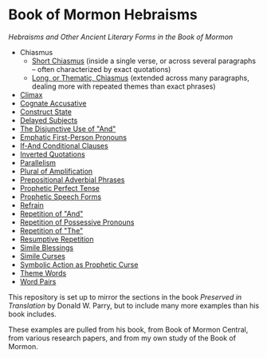 # Book of Mormon Hebraisms

*Hebraisms and Other Ancient Literary Forms in the Book of Mormon*

*   Chiasmus
    *   [Short Chiasmus](docs/chiasmus_short.md) (inside a single verse, or across several paragraphs – often characterized by exact quotations)
    *   [Long, or Thematic, Chiasmus](docs/chiasmus_long.md) (extended across many paragraphs, dealing
        more with repeated themes than exact phrases)
*   [Climax](docs/climax.md)
*   [Cognate Accusative](docs/cognate_accusative.md)
*   [Construct State](docs/construct_state.md)
*   [Delayed Subjects](docs/delayed_subjects.md)
*   [The Disjunctive Use of "And"](docs/disjunctive_and.md)
*   [Emphatic First-Person Pronouns](docs/emphatic_first_person_pronouns.md)
*   [If-And Conditional Clauses](docs/if_and_conditional_clauses.md)
*   [Inverted Quotations](docs/inverted_quotations.md)
*   [Parallelism](docs/parallelism.md)
*   [Plural of Amplification](docs/plural_of_amplification.md)
*   [Prepositional Adverbial Phrases](docs/prepositional_adverbial_phrases.md)
*   [Prophetic Perfect Tense](docs/prophetic_perfect_tense.md)
*   [Prophetic Speech Forms](docs/prophetic_speech_forms.md)
*   [Refrain](docs/refrain.md)
*   [Repetition of "And"](docs/repetition_of_and.md)
*   [Repetition of Possessive Pronouns](docs/repetition_of_possessive_pronouns.md)
*   [Repetition of "The"](docs/repetition_of_the.md)
*   [Resumptive Repetition](docs/resumptive_repetition.md)
*   [Simile Blessings](docs/simile_blessings.md)
*   [Simile Curses](docs/simile_curses.md)
*   [Symbolic Action as Prophetic Curse](docs/symbolic_action_as_prophetic_curse.md)
*   [Theme Words](docs/theme_words.md)
*   [Word Pairs](docs/word_pairs.md)

This repository is set up to mirror the sections in the book
*Preserved in Translation* by Donald W. Parry, but to include many more examples
than his book includes.

These examples are pulled from his book, from Book of Mormon Central, from
various research papers, and from my own study of the Book of Mormon.